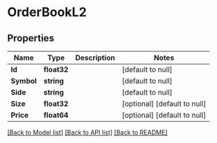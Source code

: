 # OrderBookL2

## Properties
Name | Type | Description | Notes
------------ | ------------- | ------------- | -------------
**Id** | **float32** |  | [default to null]
**Symbol** | **string** |  | [default to null]
**Side** | **string** |  | [default to null]
**Size** | **float32** |  | [optional] [default to null]
**Price** | **float64** |  | [optional] [default to null]

[[Back to Model list]](../README.md#documentation-for-models) [[Back to API list]](../README.md#documentation-for-api-endpoints) [[Back to README]](../README.md)


